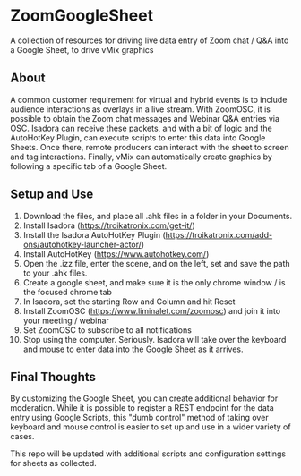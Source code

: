 # ZoomGoogleSheet
A collection of resources for driving live data entry of Zoom chat / Q&amp;A into a Google Sheet, to drive vMix graphics

## About
A common customer requirement for virtual and hybrid events is to include audience interactions as overlays in a live stream. With ZoomOSC, it is possible to obtain the Zoom chat messages and Webinar Q&A entries via OSC. Isadora can receive these packets, and with a bit of logic and the AutoHotKey Plugin, can execute scripts to enter this data into Google Sheets. Once there, remote producers can interact with the sheet to screen and tag interactions. Finally, vMix can automatically create graphics by following a specific tab of a Google Sheet. 

## Setup and Use
1. Download the files, and place all .ahk files in a folder in your Documents. 
2. Install Isadora (https://troikatronix.com/get-it/)
3. Install the Isadora AutoHotKey Plugin (https://troikatronix.com/add-ons/autohotkey-launcher-actor/)
4. Install AutoHotKey (https://www.autohotkey.com/)
5. Open the .izz file, enter the scene, and on the left, set and save the path to your .ahk files. 
6. Create a google sheet, and make sure it is the only chrome window / is the focused chrome tab
7. In Isadora, set the starting Row and Column and hit Reset
8. Install ZoomOSC (https://www.liminalet.com/zoomosc) and join it into your meeting / webinar
9. Set ZoomOSC to subscribe to all notifications
10. Stop using the computer. Seriously. Isadora will take over the keyboard and mouse to enter data into the Google Sheet as it arrives.

## Final Thoughts
By customizing the Google Sheet, you can create additional behavior for moderation. While it is possible to register a REST endpoint for the data entry using Google Scripts, this "dumb control" method of taking over keyboard and mouse control is easier to set up and use in a wider variety of cases. 

This repo will be updated with additional scripts and configuration settings for sheets as collected. 

